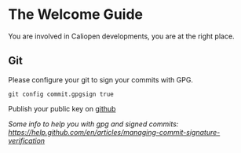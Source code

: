 # The Welcome Guide

You are involved in Caliopen developments, you are at the right place.

## Git

Please configure your git to sign your commits with GPG.

```
git config commit.gpgsign true
```

Publish your public key on [github](https://github.com/settings/keys)

_Some info to help you with gpg and signed commits:  https://help.github.com/en/articles/managing-commit-signature-verification_
